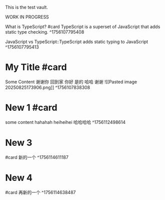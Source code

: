 This is the test vault. 

WORK IN PROGRESS

What is TypeScript? #card
TypeScript is a superset of JavaScript that adds static type checking.
^1756107795408

JavaScript vs TypeScript::TypeScript adds static typing to JavaScript
^1756107795413


# My Title #card 
Some Content
谢谢你
回到家
你好
是的
哈哈
谢谢
![[Pasted image 20250825173906.png]]
^1756107838308


# New 1 #card 
some content
hahahah
heiheihei
哈哈哈哈
^1756112498614

# New 3
#card 
新的一个
^1756114611187


# New 4
#card 
再新的一个
^1756114638487
